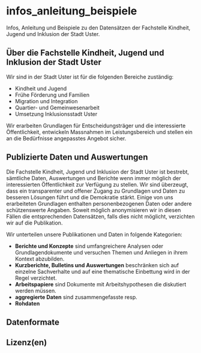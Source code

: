 # infos_anleitung_beispiele
Infos, Anleitung und Beispiele zu den Datensätzen der Fachstelle Kindheit, Jugend und Inklusion der Stadt Uster.

## Über die Fachstelle Kindheit, Jugend und Inklusion der Stadt Uster

Wir sind in der Stadt Uster ist für die folgenden Bereiche zuständig:
- Kindheit und Jugend
- Frühe Förderung und Familien
- Migration und Integration
- Quartier- und Gemeinwesenarbeit
- Umsetzung Inklusionsstadt Uster

Wir erarbeiten Grundlagen für Entscheidungsträger und die interessierte Öffentlichkeit, entwickeln Massnahmen im Leistungsbereich und stellen ein an die Bedürfnisse angepasstes Angebot sicher.

## Publizierte Daten und Auswertungen
Die Fachstelle Kindheit, Jugend und Inklusion der Stadt Uster ist bestrebt, sämtliche Daten, Auswertungen und Berichte wenn immer möglich der interessierten Öffentlichkeit zur Verfügung zu stellen. Wir sind überzeugt, dass ein transparenter und offener Zugang zu Grundlagen und Daten zu besseren Lösungen führt und die Demokratie stärkt. Einige von uns erarbeiteten Grundlagen enthalten personenbezogenen Daten oder andere schützenswerte Angaben. Soweit möglich anonymisieren wir in diesen Fällen die entsprechenden Datensätzen, falls dies nicht möglicht, verzichten wir auf die Publikation.

Wir unterteilen unsere Publikationen und Daten in folgende Kategorien:
* __Berichte und Konzepte__ sind umfangreichere Analysen oder Grundlagendokumente und versuchen Themen und Anliegen in ihrem Kontext abzubilden.
* __Kurzberichte, Bulletins und Auswertungen__ beschränken sich auf einzelne Sachverhalte und auf eine thematische Einbettung wird in der Regel verzichtet.
* __Arbeitspapiere__ sind Dokumente mit Arbeitshypothesen die diskutiert werden müssen.
* __aggregierte Daten__ sind zusammengefasste resp.
* __Rohdaten__ 

## Datenformate

## Lizenz(en)

